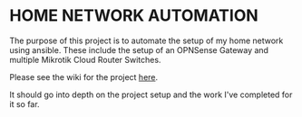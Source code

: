 # HOME NETWORK AUTOMATION

The purpose of this project is to automate the setup of my home network using ansible. These include the setup of an OPNSense Gateway and multiple Mikrotik Cloud Router Switches.

Please see the wiki for the project [here](https://drinferno2001.github.io/HOME_NETWORK_AUTOMATION_WIKI/).

It should go into depth on the project setup and the work I've completed for it so far.